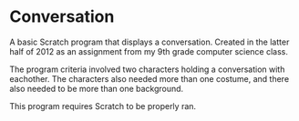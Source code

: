 # Conversation
A basic Scratch program that displays a conversation. Created in the latter half of 2012 as an assignment from my 9th grade computer science class.

The program criteria involved two characters holding a conversation with eachother. The characters also needed more than one costume, and there also needed to be more than one background.

This program requires Scratch to be properly ran.
